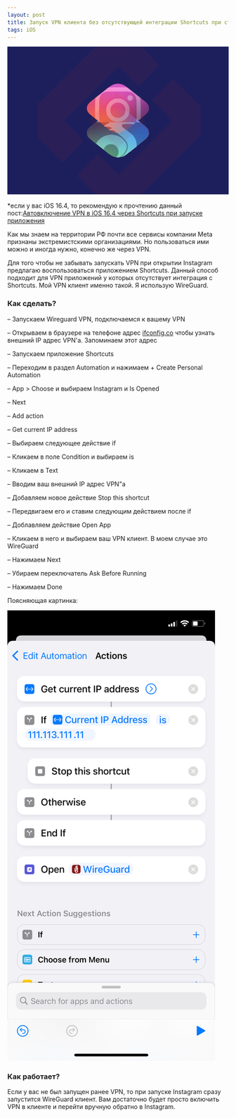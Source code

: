 ```yaml
---
layout: post
title: Запуск VPN клиента без отсутствующей интеграции Shortcuts при старте Instagram
tags: iOS
---
```

![](https://raw.githubusercontent.com/tatarinovms/tatarinovms.github.io/master/images/posts/ShortcutsVPN/logo.png)

*если у вас iOS 16.4, то рекомендую к прочтению данный пост:[Автовключение VPN в iOS 16.4 через Shortcuts при запуске приложения](https://blog.tatarinov.space/iOS164VPN/) 

Как мы знаем на территории РФ почти все сервисы компании Meta признаны экстремистскими организациями. Но пользоваться ими можно и иногда нужно, конечно же через VPN.

Для того чтобы не забывать запускать VPN при открытии Instagram предлагаю воспользоваться приложением Shortcuts. Данный способ подходит для VPN приложений у которых отсутствует интеграция с Shortcuts. Мой VPN клиент именно такой. Я использую WireGuard.

### Как сделать?


– Запускаем Wireguard VPN, подключаемся к вашему VPN

– Открываем в браузере на телефоне адрес [ifconfig.co](https://ifconfig.co) чтобы узнать внешний IP адрес VPN'а. Запоминаем этот адрес

– Запускаем приложение Shortcuts

– Переходим в раздел Automation и нажимаем + Create Personal Automation

– App > Choose и выбираем Instagram и Is Opened

– Next

– Add action

– Get current IP address

– Выбираем следующее действие if

– Кликаем в поле Condition и выбираем is

– Кликаем в Text

– Вводим ваш внешний IP адрес VPN"а

– Добавляем новое действие Stop this shortcut

– Передвигаем его и ставим следующим действием после if

– Доблавляем действие Open App

– Кликаем в него и выбираем ваш VPN клиент. В моем случае это WireGuard

– Нажимаем Next

– Убираем переключатель Ask Before Running

– Нажимаем Done

Поясняющая картинка:

![](https://raw.githubusercontent.com/tatarinovms/tatarinovms.github.io/master/images/posts/SVPN/list.png)

### Как работает?

Если у вас не был запущен ранее VPN, то при запуске Instagram сразу запустится WireGuard клиент. Вам достаточно будет просто включить VPN в клиенте и перейти вручную обратно в Instagram.